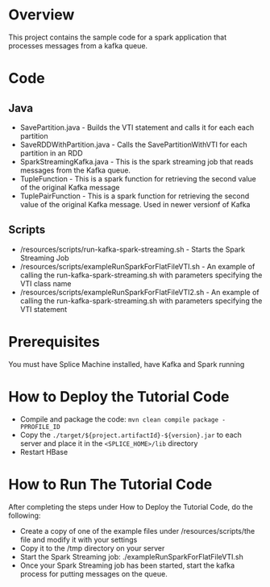 # Overview
This project contains the sample code for a spark application that processes messages from a kafka queue.

# Code
## Java
- SavePartition.java - Builds the VTI statement and calls it for each each partition
- SaveRDDWithPartition.java - Calls the SavePartitionWithVTI for each partition in an RDD
- SparkStreamingKafka.java - This is the spark streaming job that reads messages from the Kafka queue.
- TupleFunction - This is a spark function for retrieving the second value of the original Kafka message
- TuplePairFunction - This is a spark function for retrieving the second value of the original Kafka message.  Used in newer versionf of Kafka

## Scripts
- /resources/scripts/run-kafka-spark-streaming.sh - Starts the Spark Streaming Job
- /resources/scripts/exampleRunSparkForFlatFileVTI.sh - An example of calling the run-kafka-spark-streaming.sh with parameters specifying the VTI class name
- /resources/scripts/exampleRunSparkForFlatFileVTI2.sh - An example of calling the run-kafka-spark-streaming.sh with parameters specifying the VTI statement

# Prerequisites
You must have Splice Machine installed, have Kafka and Spark running 

# How to Deploy the Tutorial Code

- Compile and package the code: `mvn clean compile package -PPROFILE_ID`
- Copy the `./target/${project.artifactId}-${version}.jar` to each server and place it in the `<SPLICE_HOME>/lib` directory
- Restart HBase

# How to Run The Tutorial Code

After completing the steps under How to Deploy the Tutorial Code, do the following:

+ Create a copy of one of the example files under /resources/scripts/the file and modify it with your settings
+ Copy it to the /tmp directory on your server
+ Start the Spark Streaming job: ./exampleRunSparkForFlatFileVTI.sh
+ Once your Spark Streaming job has been started, start the kafka process for putting messages on the queue.

